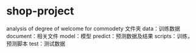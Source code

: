 # shop-project
analysis of degree of welcome for commodety 
文件夹
data：训练数据
document：相关文件
model：模型
predict：预测数据及结果
scripts：训练，预测脚本
test：测试数据